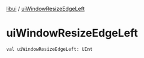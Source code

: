 [libui](index.md) / [uiWindowResizeEdgeLeft](./ui-window-resize-edge-left.md)

# uiWindowResizeEdgeLeft

`val uiWindowResizeEdgeLeft: UInt`